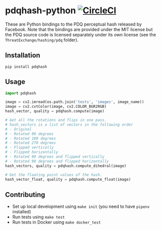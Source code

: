 # pdqhash-python [![CircleCI](https://circleci.com/gh/faustomorales/pdqhash-python.svg?style=svg)](https://circleci.com/gh/faustomorales/pdqhash-python)
These are Python bindings to the PDQ perceptual hash released by Facebook. Note that the bindings are provided under the MIT license but the PDQ source code is licensed separately under its own license (see the `ThreatExchange/hashing/pdq` folder).

## Installation

```
pip install pdqhash
```

## Usage

```python
import pdqhash

image = cv2.imread(os.path.join('tests', 'images', image_name))
image = cv2.cvtColor(image, cv2.COLOR_BGR2RGB)
hash_vector, quality = pdqhash.compute(image)

# Get all the rotations and flips in one pass.
# hash_vectors is a list of vectors in the following order
# - Original
# - Rotated 90 degrees
# - Rotated 180 degrees
# - Rotated 270 degrees
# - Flipped vertically
# - Flipped horizontally
# - Rotated 90 degrees and flipped vertically
# - Rotated 90 degrees and flipped horizontally
hash_vectors, quality = pdqhash.compute_dihedral(image)

# Get the floating point values of the hash.
hash_vector_float, quality = pdqhash.compute_float(image)
```

## Contributing
- Set up local development using `make init` (you need to have `pipenv` installed)
- Run tests using `make test`
- Run tests in Docker using `make docker_test`